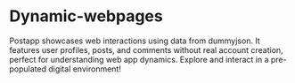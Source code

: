 # Dynamic-webpages
Postapp showcases web interactions using data from dummyjson. It features user profiles, posts, and comments without real account creation, perfect for understanding web app dynamics. Explore and interact in a pre-populated digital environment!
